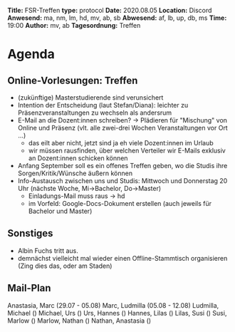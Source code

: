 **Title:** FSR-Treffen
**type:** protocol
**Date:** 2020.08.05
**Location:** Discord
**Anwesend:** ma, nm, lm, hd, mv, ab, sb
**Abwesend:** af, lb, up, db, ms
**Time:** 19:00
**Author:** mv, ab
**Tagesordnung:** Treffen

# Agenda

## Online-Vorlesungen: Treffen
- (zukünftige) Masterstudierende sind verunsichert
- Intention der Entscheidung (laut Stefan/Diana): leichter zu Präsenzveranstaltungen zu wechseln als andersrum
- E-Mail an die Dozent:innen schreiben? -> Plädieren für "Mischung" von Online und Präsenz (vlt. alle zwei-drei Wochen Veranstaltungen vor Ort …)
    - das eilt aber nicht, jetzt sind ja eh viele Dozent:innen im Urlaub
    - wir müssen rausfinden, über welchen Verteiler wir E-Mails exklusiv an Dozent:innen schicken können
- Anfang September soll es ein offenes Treffen geben, wo die Studis ihre Sorgen/Kritik/Wünsche äußern können
- Info-Austausch zwischen uns und Studis: Mittwoch und Donnerstag 20 Uhr (nächste Woche, Mi->Bachelor, Do->Master)
    - Einladungs-Mail muss raus -> hd
    - im Vorfeld: Google-Docs-Dokument erstellen (auch jeweils für Bachelor und Master)

## Sonstiges
- Albin Fuchs tritt aus.
- demnächst vielleicht mal wieder einen Offline-Stammtisch organisieren (Zing dies das, oder am Staden)

## Mail-Plan
Anastasia, Marc (29.07 - 05.08) 
Marc, Ludmilla (05.08 - 12.08)
Ludmilla, Michael ()
Michael, Urs ()
Urs, Hannes ()
Hannes, Lilas ()
Lilas, Susi ()
Susi, Marlow ()
Marlow, Nathan ()
Nathan, Anastasia ()

